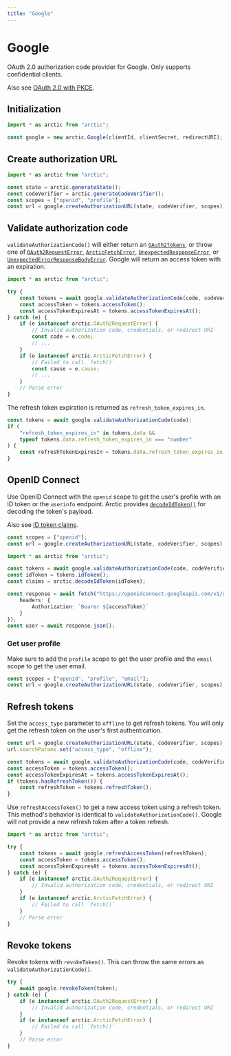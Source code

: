 ```yaml
---
title: "Google"
---
```


# Google

OAuth 2.0 authorization code provider for Google. Only supports confidential clients.

Also see [OAuth 2.0 with PKCE](/guides/oauth2-pkce).

## Initialization

```ts
import * as arctic from "arctic";

const google = new arctic.Google(clientId, clientSecret, redirectURI);
```

## Create authorization URL

```ts
import * as arctic from "arctic";

const state = arctic.generateState();
const codeVerifier = arctic.generateCodeVerifier();
const scopes = ["openid", "profile"];
const url = google.createAuthorizationURL(state, codeVerifier, scopes);
```

## Validate authorization code

`validateAuthorizationCode()` will either return an [`OAuth2Tokens`](/reference/main/OAuth2Tokens), or throw one of [`OAuth2RequestError`](/reference/main/OAuth2RequestError), [`ArcticFetchError`](/reference/main/ArcticFetchError), [`UnexpectedResponseError`](/reference/main/UnexpectedResponseError), or [`UnexpectedErrorResponseBodyError`](/reference/main/UnexpectedErrorResponseBodyError). Google will return an access token with an expiration.

```ts
import * as arctic from "arctic";

try {
	const tokens = await google.validateAuthorizationCode(code, codeVerifier);
	const accessToken = tokens.accessToken();
	const accessTokenExpiresAt = tokens.accessTokenExpiresAt();
} catch (e) {
	if (e instanceof arctic.OAuth2RequestError) {
		// Invalid authorization code, credentials, or redirect URI
		const code = e.code;
		// ...
	}
	if (e instanceof arctic.ArcticFetchError) {
		// Failed to call `fetch()`
		const cause = e.cause;
		// ...
	}
	// Parse error
}
```

The refresh token expiration is returned as `refresh_token_expires_in`.

```ts
const tokens = await google.validateAuthorizationCode(code);
if (
	"refresh_token_expires_in" in tokens.data &&
	typeof tokens.data.refresh_token_expires_in === "number"
) {
	const refreshTokenExpiresIn = tokens.data.refresh_token_expires_in;
}
```

## OpenID Connect

Use OpenID Connect with the `openid` scope to get the user's profile with an ID token or the `userinfo` endpoint. Arctic provides [`decodeIdToken()`](/reference/main/decodeIdToken) for decoding the token's payload.

Also see [ID token claims](https://developers.google.com/identity/openid-connect/openid-connect#an-id-tokens-payload).

```ts
const scopes = ["openid"];
const url = google.createAuthorizationURL(state, codeVerifier, scopes);
```

```ts
import * as arctic from "arctic";

const tokens = await google.validateAuthorizationCode(code, codeVerifier);
const idToken = tokens.idToken();
const claims = arctic.decodeIdToken(idToken);
```

```ts
const response = await fetch("https://openidconnect.googleapis.com/v1/userinfo", {
	headers: {
		Authorization: `Bearer ${accessToken}`
	}
});
const user = await response.json();
```

### Get user profile

Make sure to add the `profile` scope to get the user profile and the `email` scope to get the user email.

```ts
const scopes = ["openid", "profile", "email"];
const url = google.createAuthorizationURL(state, codeVerifier, scopes);
```

## Refresh tokens

Set the `access_type` parameter to `offline` to get refresh tokens. You will only get the refresh token on the user's first authentication.

```ts
const url = google.createAuthorizationURL(state, codeVerifier, scopes);
url.searchParams.set("access_type", "offline");
```

```ts
const tokens = await google.validateAuthorizationCode(code, codeVerifier);
const accessToken = tokens.accessToken();
const accessTokenExpiresAt = tokens.accessTokenExpiresAt();
if (tokens.hasRefreshToken()) {
	const refreshToken = tokens.refreshToken();
}
```

Use `refreshAccessToken()` to get a new access token using a refresh token. This method's behavior is identical to `validateAuthorizationCode()`. Google will not provide a new refresh token after a token refresh.

```ts
import * as arctic from "arctic";

try {
	const tokens = await google.refreshAccessToken(refreshToken);
	const accessToken = tokens.accessToken();
	const accessTokenExpiresAt = tokens.accessTokenExpiresAt();
} catch (e) {
	if (e instanceof arctic.OAuth2RequestError) {
		// Invalid authorization code, credentials, or redirect URI
	}
	if (e instanceof arctic.ArcticFetchError) {
		// Failed to call `fetch()`
	}
	// Parse error
}
```

## Revoke tokens

Revoke tokens with `revokeToken()`. This can throw the same errors as `validateAuthorizationCode()`.

```ts
try {
	await google.revokeToken(token);
} catch (e) {
	if (e instanceof arctic.OAuth2RequestError) {
		// Invalid authorization code, credentials, or redirect URI
	}
	if (e instanceof arctic.ArcticFetchError) {
		// Failed to call `fetch()`
	}
	// Parse error
}
```
